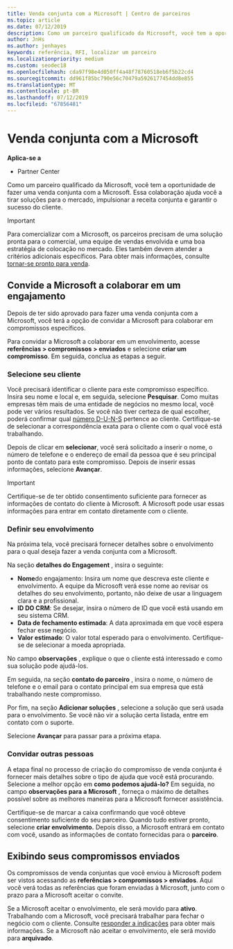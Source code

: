 ```yaml
---
title: Venda conjunta com a Microsoft | Centro de parceiros
ms.topic: article
ms.date: 07/12/2019
description: Como um parceiro qualificado da Microsoft, você tem a oportunidade de fazer uma venda conjunta com a Microsoft. Essa colaboração ajuda você a tirar soluções para o mercado, impulsionar a receita conjunta e garantir o sucesso do cliente.
author: JnHs
ms.author: jenhayes
keywords: referência, RFI, localizar um parceiro
ms.localizationpriority: medium
ms.custom: seodec18
ms.openlocfilehash: cda97f98e4d050ff4a48f78760518eb6f5b22cd4
ms.sourcegitcommit: dd961f85bc790e56c70479a5926177454dd8e855
ms.translationtype: MT
ms.contentlocale: pt-BR
ms.lasthandoff: 07/12/2019
ms.locfileid: "67856481"
---
```

# <a name="co-sell-with-microsoft"></a>Venda conjunta com a Microsoft

**Aplica-se a**

-  Partner Center

Como um parceiro qualificado da Microsoft, você tem a oportunidade de fazer uma venda conjunta com a Microsoft. Essa colaboração ajuda você a tirar soluções para o mercado, impulsionar a receita conjunta e garantir o sucesso do cliente.

> [!IMPORTANT]
> Para comercializar com a Microsoft, os parceiros precisam de uma solução pronta para o comercial, uma equipe de vendas envolvida e uma boa estratégia de colocação no mercado. Eles também devem atender a critérios adicionais específicos. Para obter mais informações, consulte [tornar-se pronto para venda](https://partner.microsoft.com/reach-customers/selling-with-microsoft#become-ready).

## <a name="invite-microsoft-to-collaborate-on-an-engagement"></a>Convide a Microsoft a colaborar em um engajamento

Depois de ter sido aprovado para fazer uma venda conjunta com a Microsoft, você terá a opção de convidar a Microsoft para colaborar em compromissos específicos.

Para convidar a Microsoft a colaborar em um envolvimento, acesse **referências > compromissos > enviados** e selecione **criar um compromisso**. Em seguida, conclua as etapas a seguir.

### <a name="select-your-customer"></a>Selecione seu cliente

Você precisará identificar o cliente para este compromisso específico. Insira seu nome e local e, em seguida, selecione **Pesquisar**. Como muitas empresas têm mais de uma entidade de negócios no mesmo local, você pode ver vários resultados. Se você não tiver certeza de qual escolher, poderá confirmar qual [número D-U-N-S](https://www.dnb.com/duns-number.html) pertence ao cliente. Certifique-se de selecionar a correspondência exata para o cliente com o qual você está trabalhando. 

Depois de clicar em **selecionar**, você será solicitado a inserir o nome, o número de telefone e o endereço de email da pessoa que é seu principal ponto de contato para este compromisso. Depois de inserir essas informações, selecione **Avançar**.

> [!IMPORTANT]
> Certifique-se de ter obtido consentimento suficiente para fornecer as informações de contato do cliente à Microsoft. A Microsoft pode usar essas informações para entrar em contato diretamente com o cliente.

### <a name="define-your-engagement"></a>Definir seu envolvimento

Na próxima tela, você precisará fornecer detalhes sobre o envolvimento para o qual deseja fazer a venda conjunta com a Microsoft.

Na seção **detalhes do Engagement** , insira o seguinte:
- **Nome**do engajamento: Insira um nome que descreva este cliente e envolvimento. A equipe da Microsoft verá esse nome ao revisar os detalhes do seu envolvimento, portanto, não deixe de usar a linguagem clara e a profissional.
- **ID DO CRM**: Se desejar, insira o número de ID que você está usando em seu sistema CRM.
- **Data de fechamento estimada**: A data aproximada em que você espera fechar esse negócio.
- **Valor estimado**: O valor total esperado para o envolvimento. Certifique-se de selecionar a moeda apropriada.

No campo **observações** , explique o que o cliente está interessado e como sua solução pode ajudá-los.

 Em seguida, na seção **contato do parceiro** , insira o nome, o número de telefone e o email para o contato principal em sua empresa que está trabalhando neste compromisso.

Por fim, na seção **Adicionar soluções** , selecione a solução que será usada para o envolvimento. Se você não vir a solução certa listada, entre em contato com o suporte.

Selecione **Avançar** para passar para a próxima etapa.

### <a name="invite-others"></a>Convidar outras pessoas

A etapa final no processo de criação do compromisso de venda conjunta é fornecer mais detalhes sobre o tipo de ajuda que você está procurando. Selecione a melhor opção em **como podemos ajudá-lo?** Em seguida, no campo **observações para a Microsoft** , forneça o máximo de detalhes possível sobre as melhores maneiras para a Microsoft fornecer assistência.

Certifique-se de marcar a caixa confirmando que você obteve consentimento suficiente do seu parceiro. Quando tudo estiver pronto, selecione **criar envolvimento.** Depois disso, a Microsoft entrará em contato com você, usando as informações de contato fornecidas para o **parceiro**.

## <a name="viewing-your-sent-engagements"></a>Exibindo seus compromissos enviados

Os compromissos de venda conjuntas que você enviou à Microsoft podem ser vistos acessando as **referências > compromissos > enviados**. Aqui você verá todas as referências que foram enviadas à Microsoft, junto com o prazo para a Microsoft aceitar o convite.

Se a Microsoft aceitar o envolvimento, ele será movido para **ativo**. Trabalhando com a Microsoft, você precisará trabalhar para fechar o negócio com o cliente. Consulte [responder a indicações](responding-to-referrals.md) para obter mais informações. Se a Microsoft não aceitar o envolvimento, ele será movido para **arquivado**.

